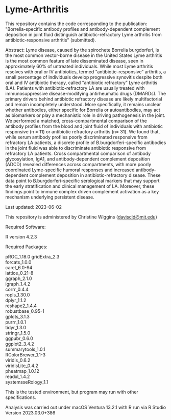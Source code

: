 # Lyme-Arthritis
This repository contains the code corresponding to the publication: "Borrelia-specific antibody profiles and antibody-dependent complement deposition in joint fluid distinguish antibiotic-refractory Lyme arthritis from antibiotic-responsive arthritis" (submitted).

Abstract: Lyme disease, caused by the spirochete Borrelia burgdorferi, is the most common vector-borne disease in the United States Lyme arthritis is the most common feature of late disseminated disease, seen in approximately 60% of untreated individuals. While most Lyme arthritis resolves with oral or IV antibiotics, termed “antibiotic-responsive” arthritis, a small percentage of individuals develop progressive synovitis despite both oral and IV antibiotic therapy, called “antibiotic refractory” Lyme arthritis (LA). Patients with antibiotic-refractory LA are usually treated with immunosuppressive disease-modifying antirheumatic drugs (DMARDs). The primary drivers behind antibiotic refractory disease are likely multifactorial and remain incompletely understood. More specifically, it remains unclear whether antibodies, either specific for Borrelia or autoantibodies, may act as biomarkers or play a mechanistic role in driving pathogenesis in the joint. We performed a matched, cross-compartmental comparison of the antibody profiles from the blood and joint fluid of individuals with antibiotic responsive (n = 11) or antibiotic refractory arthritis (n= 31). We found that, while serum antibody profiles poorly discriminated responsive from refractory LA patients, a discrete profile of B.burgdorferi-specific antibodies in the joint fluid was able to discriminate antibiotic responsive from refractory LA patients. Cross compartmental comparison of antibody glycosylation, IgA1, and antibody-dependent complement deposition (ADCD) revealed differences across compartments, with more poorly coordinated Lyme-specific humoral responses and increased antibody-dependent complement deposition in antibiotic-refractory disease. These data point to B.burgdorferi-specific serological markers that may support the early stratification and clinical management of LA. Moreover, these findings point to immune complex driven complement activation as a key mechanism underlying persistent disease.

Last updated: 2023-06-02

This repository is administered by Christine Wiggins (daviscld@mit.edu)

Required Software:

R version 4.2.3 

Required Packages:

pROC_1.18.0
gridExtra_2.3       
forcats_1.0.0       
caret_6.0-94        
lattice_0.21-8      
ggraph_2.1.0       
igraph_1.4.2        
corrr_0.4.4         
ropls_1.30.0        
dplyr_1.1.2         
reshape2_1.4.4     
robustbase_0.95-1   
gplots_3.1.3        
purrr_1.0.1         
tidyr_1.3.0         
stringr_1.5.0      
ggpubr_0.6.0        
ggplot2_3.4.2       
summarytools_1.0.1  
RColorBrewer_1.1-3  
viridis_0.6.2      
viridisLite_0.4.2   
pheatmap_1.0.12     
readxl_1.4.2        
systemsseRology_1.1

This is the tested environment, but program may run with other specifications.

Analysis was carried out under macOS Ventura 13.2.1 with R run via R Studio Version 2023.03.0+386
